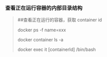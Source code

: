### 查看正在运行容器的内部目录结构

> ##查看正在运行的容器，获取 container id
>
> docker ps  -f name=xxx
>
> docker container ls -a
>
> docker exec it [containerId]  /bin/bash